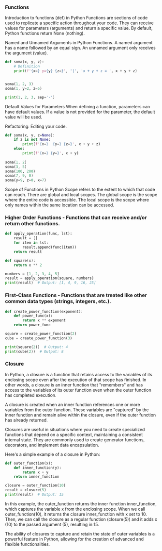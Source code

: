 ### Functions

Introduction to functions (def) in Python
Functions are sections of code used to replicate a specific action throughout your code.
They can receive values for parameters (arguments) and return a specific value.
By default, Python functions return None (nothing).


Named and Unnamed Arguments in Python Functions.
A named argument has a name followed by an equal sign.
An unnamed argument only receives the argument (value).

```python
def soma(x, y, z):
    # Definition
    print(f'{x=} y={y} {z=}', '|', 'x + y + z = ', x + y + z)


soma(1, 2, 3)
soma(1, y=2, z=5)

print(1, 2, 3, sep='-')
```
Default Values for Parameters
When defining a function, parameters can have default values. If a value is not provided for the parameter, the default value will be used.

Refactoring: Editing your code.

```python
def soma(x, y, z=None):
    if z is not None:
        print(f'{x=}  {y=} {z=}', x + y + z)
    else:
        print(f'{x=} {y=}', x + y)
    
soma(1, 2)
soma(3, 5)
soma(100, 200)
soma(7, 9, 0)
soma(y=9, z=0, x=7)
```

Scope of Functions in Python
Scope refers to the extent to which that code can reach.
There are global and local scopes.
The global scope is the scope where the entire code is accessible.
The local scope is the scope where only names within the same location can be accessed.



### Higher Order Functions - Functions that can receive and/or return other functions.

```python	
def apply_operation(func, lst):
    result = []
    for item in lst:
        result.append(func(item))
    return result

def square(x):
    return x ** 2

numbers = [1, 2, 3, 4, 5]
result = apply_operation(square, numbers)
print(result)  # Output: [1, 4, 9, 16, 25]
```

### First-Class Functions - Functions that are treated like other common data types (strings, integers, etc.).

```python
def create_power_function(exponent):
    def power_func(x):
        return x ** exponent
    return power_func

square = create_power_function(2)
cube = create_power_function(3)

print(square(2))  # Output: 4
print(cube(2))  # Output: 8
```

### Closure

In Python, a closure is a function that retains access to the variables of its enclosing scope even after the execution of that scope has finished. In other words, a closure is an inner function that "remembers" and has access to the variables of its outer function even when the outer function has completed execution.

A closure is created when an inner function references one or more variables from the outer function. These variables are "captured" by the inner function and remain alive within the closure, even if the outer function has already returned.

Closures are useful in situations where you need to create specialized functions that depend on a specific context, maintaining a consistent internal state. They are commonly used to create generator functions, decorators, and implement data encapsulation.

Here's a simple example of a closure in Python:

```python
def outer_function(x):
    def inner_function(y):
        return x + y
    return inner_function

closure = outer_function(10)
result = closure(5)
print(result)  # Output: 15
```

In this example, the outer_function returns the inner function inner_function, which captures the variable x from the enclosing scope. When we call outer_function(10), it returns the closure inner_function with x set to 10. Then, we can call the closure as a regular function (closure(5)) and it adds x (10) to the passed argument (5), resulting in 15.

The ability of closures to capture and retain the state of outer variables is a powerful feature in Python, allowing for the creation of advanced and flexible functionalities.

